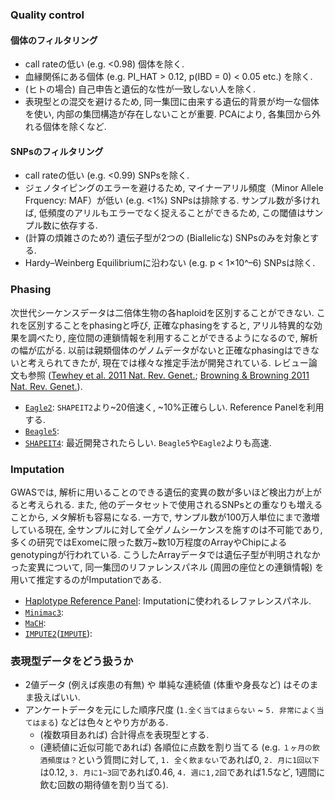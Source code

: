 ### Quality control
#### 個体のフィルタリング
- call rateの低い (e.g. <0.98) 個体を除く.
- 血縁関係にある個体 (e.g. PI_HAT > 0.12, p(IBD = 0) < 0.05 etc.) を除く.
- (ヒトの場合) 自己申告と遺伝的な性が一致しない人を除く. 
- 表現型との混交を避けるため, 同一集団に由来する遺伝的背景が均一な個体を使い, 内部の集団構造が存在しないことが重要. PCAにより, 各集団から外れる個体を除くなど.

#### SNPsのフィルタリング
- call rateの低い (e.g. <0.99) SNPsを除く.
- ジェノタイピングのエラーを避けるため, マイナーアリル頻度（Minor Allele Frquency: MAF）が低い (e.g. <1%) SNPsは排除する. サンプル数が多ければ, 低頻度のアリルもエラーでなく捉えることができるため, この閾値はサンプル数に依存する.
- (計算の煩雑さのため?) 遺伝子型が2つの (Biallelicな) SNPsのみを対象とする.
- Hardy–Weinberg Equilibriumに沿わない (e.g. p < 1×10^–6) SNPsは除く.

### Phasing
次世代シーケンスデータは二倍体生物の各haploidを区別することができない. これを区別することをphasingと呼び, 正確なphasingをすると, アリル特異的な効果を調べたり, 座位間の連鎖情報を利用することができるようになるので, 解析の幅が広がる. 以前は親類個体のゲノムデータがないと正確なphasingはできないと考えられてきたが, 現在では様々な推定手法が開発されている. レビュー論文も参照 ([Tewhey et al. 2011 Nat. Rev. Genet.](https://www.nature.com/articles/nrg2950); [Browning & Browning 2011 Nat. Rev. Genet.](https://www.nature.com/articles/nrg3054)).

- [`Eagle2`](https://www.nature.com/articles/ng.3679): `SHAPEIT2`より~20倍速く, ~10%正確らしい. Reference Panelを利用する.
- [`Beagle5`](https://www.cell.com/ajhg/fulltext/S0002-9297(18)30242-8): 
- [`SHAPEIT4`](https://www.nature.com/articles/s41467-019-13225-y): 最近開発されたらしい. `Beagle5`や`Eagle2`よりも高速.

### Imputation
GWASでは, 解析に用いることのできる遺伝的変異の数が多いほど検出力が上がると考えられる. また, 他のデータセットで使用されるSNPsとの重なりも増えることから, メタ解析も容易になる. 一方で, サンプル数が100万人単位にまで激増している現在, 全サンプルに対して全ゲノムシーケンスを施すのは不可能であり, 多くの研究ではExomeに限った数万~数10万程度のArrayやChipによるgenotypingが行われている. こうしたArrayデータでは遺伝子型が判明されなかった変異について, 同一集団のリファレンスパネル (周囲の座位との連鎖情報) を用いて推定するのがImputationである.
- [Haplotype Reference Panel](https://www.nature.com/articles/ng.3643): Imputationに使われるレファレンスパネル.
- [`Minimac3`](https://www.nature.com/articles/ng.3656): 
- [`MaCH`](https://onlinelibrary.wiley.com/doi/full/10.1002/gepi.20533): 
- [`IMPUTE2`](https://www.nature.com/articles/ng.2354)([`IMPUTE`](https://www.nature.com/articles/ng2088)): 

### 表現型データをどう扱うか
- 2値データ (例えば疾患の有無) や 単純な連続値 (体重や身長など) はそのまま扱えばいい.
- アンケートデータを元にした順序尺度 (`1.全く当てはまらない` ~ `5. 非常によく当てはまる`) などは色々とやり方がある.
  - (複数項目あれば) 合計得点を表現型とする.
  - (連続値に近似可能であれば) 各順位に点数を割り当てる (e.g. `１ヶ月の飲酒頻度は？`という質問に対して, `1. 全く飲まない`であれば0, `2. 月に1回以下`は0.12, `3. 月に1~3回`であれば0.46, `4. 週に1,2回`であれば1.5など, 1週間に飲む回数の期待値を割り当てる).